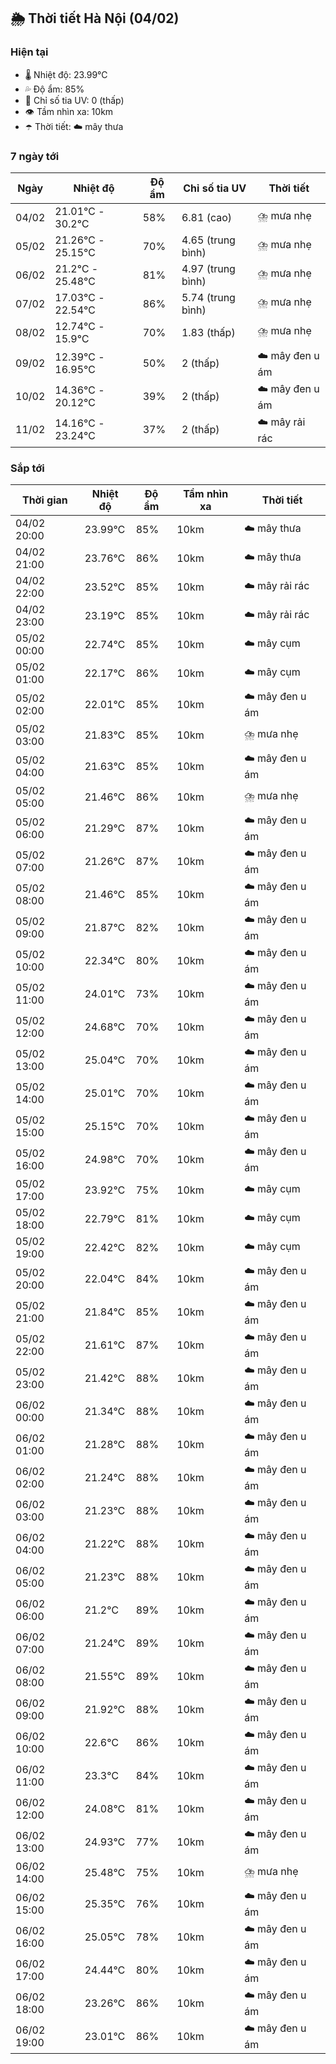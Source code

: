 ## 🌦️ Thời tiết Hà Nội (04/02)

### Hiện tại

- 🌡️ Nhiệt độ: 23.99℃
- 💦 Độ ẩm: 85%
- 🌟 Chỉ số tia UV: 0 (thấp)
- 👁️ Tầm nhìn xa: 10km
- ☂️ Thời tiết: ☁️ mây thưa

### 7 ngày tới

| Ngày | Nhiệt độ | Độ ẩm | Chỉ số tia UV | Thời tiết |
| --- | --- | --- | --- | --- |
| 04/02 | 21.01℃ - 30.2℃ | 58% | 6.81 (cao) | ⛈️ mưa nhẹ |
| 05/02 | 21.26℃ - 25.15℃ | 70% | 4.65 (trung bình) | ⛈️ mưa nhẹ |
| 06/02 | 21.2℃ - 25.48℃ | 81% | 4.97 (trung bình) | ⛈️ mưa nhẹ |
| 07/02 | 17.03℃ - 22.54℃ | 86% | 5.74 (trung bình) | ⛈️ mưa nhẹ |
| 08/02 | 12.74℃ - 15.9℃ | 70% | 1.83 (thấp) | ⛈️ mưa nhẹ |
| 09/02 | 12.39℃ - 16.95℃ | 50% | 2 (thấp) | ☁️ mây đen u ám |
| 10/02 | 14.36℃ - 20.12℃ | 39% | 2 (thấp) | ☁️ mây đen u ám |
| 11/02 | 14.16℃ - 23.24℃ | 37% | 2 (thấp) | ☁️ mây rải rác |

### Sắp tới

| Thời gian | Nhiệt độ | Độ ẩm | Tầm nhìn xa | Thời tiết |
| --- | --- | --- | --- | --- |
| 04/02 20:00 | 23.99℃ | 85% | 10km | ☁️ mây thưa |
| 04/02 21:00 | 23.76℃ | 86% | 10km | ☁️ mây thưa |
| 04/02 22:00 | 23.52℃ | 85% | 10km | ☁️ mây rải rác |
| 04/02 23:00 | 23.19℃ | 85% | 10km | ☁️ mây rải rác |
| 05/02 00:00 | 22.74℃ | 85% | 10km | ☁️ mây cụm |
| 05/02 01:00 | 22.17℃ | 86% | 10km | ☁️ mây cụm |
| 05/02 02:00 | 22.01℃ | 85% | 10km | ☁️ mây đen u ám |
| 05/02 03:00 | 21.83℃ | 85% | 10km | ⛈️ mưa nhẹ |
| 05/02 04:00 | 21.63℃ | 85% | 10km | ☁️ mây đen u ám |
| 05/02 05:00 | 21.46℃ | 86% | 10km | ⛈️ mưa nhẹ |
| 05/02 06:00 | 21.29℃ | 87% | 10km | ☁️ mây đen u ám |
| 05/02 07:00 | 21.26℃ | 87% | 10km | ☁️ mây đen u ám |
| 05/02 08:00 | 21.46℃ | 85% | 10km | ☁️ mây đen u ám |
| 05/02 09:00 | 21.87℃ | 82% | 10km | ☁️ mây đen u ám |
| 05/02 10:00 | 22.34℃ | 80% | 10km | ☁️ mây đen u ám |
| 05/02 11:00 | 24.01℃ | 73% | 10km | ☁️ mây đen u ám |
| 05/02 12:00 | 24.68℃ | 70% | 10km | ☁️ mây đen u ám |
| 05/02 13:00 | 25.04℃ | 70% | 10km | ☁️ mây đen u ám |
| 05/02 14:00 | 25.01℃ | 70% | 10km | ☁️ mây đen u ám |
| 05/02 15:00 | 25.15℃ | 70% | 10km | ☁️ mây đen u ám |
| 05/02 16:00 | 24.98℃ | 70% | 10km | ☁️ mây đen u ám |
| 05/02 17:00 | 23.92℃ | 75% | 10km | ☁️ mây cụm |
| 05/02 18:00 | 22.79℃ | 81% | 10km | ☁️ mây cụm |
| 05/02 19:00 | 22.42℃ | 82% | 10km | ☁️ mây cụm |
| 05/02 20:00 | 22.04℃ | 84% | 10km | ☁️ mây đen u ám |
| 05/02 21:00 | 21.84℃ | 85% | 10km | ☁️ mây đen u ám |
| 05/02 22:00 | 21.61℃ | 87% | 10km | ☁️ mây đen u ám |
| 05/02 23:00 | 21.42℃ | 88% | 10km | ☁️ mây đen u ám |
| 06/02 00:00 | 21.34℃ | 88% | 10km | ☁️ mây đen u ám |
| 06/02 01:00 | 21.28℃ | 88% | 10km | ☁️ mây đen u ám |
| 06/02 02:00 | 21.24℃ | 88% | 10km | ☁️ mây đen u ám |
| 06/02 03:00 | 21.23℃ | 88% | 10km | ☁️ mây đen u ám |
| 06/02 04:00 | 21.22℃ | 88% | 10km | ☁️ mây đen u ám |
| 06/02 05:00 | 21.23℃ | 88% | 10km | ☁️ mây đen u ám |
| 06/02 06:00 | 21.2℃ | 89% | 10km | ☁️ mây đen u ám |
| 06/02 07:00 | 21.24℃ | 89% | 10km | ☁️ mây đen u ám |
| 06/02 08:00 | 21.55℃ | 89% | 10km | ☁️ mây đen u ám |
| 06/02 09:00 | 21.92℃ | 88% | 10km | ☁️ mây đen u ám |
| 06/02 10:00 | 22.6℃ | 86% | 10km | ☁️ mây đen u ám |
| 06/02 11:00 | 23.3℃ | 84% | 10km | ☁️ mây đen u ám |
| 06/02 12:00 | 24.08℃ | 81% | 10km | ☁️ mây đen u ám |
| 06/02 13:00 | 24.93℃ | 77% | 10km | ☁️ mây đen u ám |
| 06/02 14:00 | 25.48℃ | 75% | 10km | ⛈️ mưa nhẹ |
| 06/02 15:00 | 25.35℃ | 76% | 10km | ☁️ mây đen u ám |
| 06/02 16:00 | 25.05℃ | 78% | 10km | ☁️ mây đen u ám |
| 06/02 17:00 | 24.44℃ | 80% | 10km | ☁️ mây đen u ám |
| 06/02 18:00 | 23.26℃ | 86% | 10km | ☁️ mây đen u ám |
| 06/02 19:00 | 23.01℃ | 86% | 10km | ☁️ mây đen u ám |
